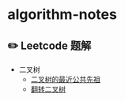 # algorithm-notes

## :pencil2: Leetcode 题解
- 二叉树
  - [二叉树的最近公共先祖](https://github.com/CheneyKwok/algorithm-notes/blob/main/notes/%E4%BA%8C%E5%8F%89%E6%A0%91%E7%9A%84%E6%9C%80%E8%BF%91%E5%85%AC%E5%85%B1%E5%85%88%E7%A5%96.md)
  - [翻转二叉树](https://github.com/CheneyKwok/algorithm-notes/blob/main/notes/%E7%BF%BB%E8%BD%AC%E4%BA%8C%E5%8F%89%E6%A0%91.md)
 
